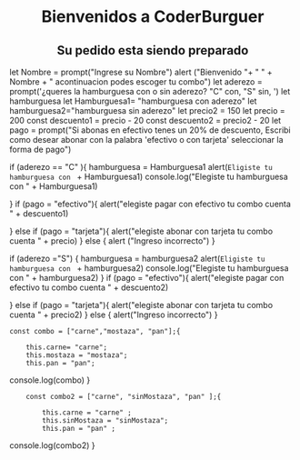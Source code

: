 <!DOCTYPE html>
<html lang="en">
<head>
    <meta charset="UTF-8">
    <meta http-equiv="X-UA-Compatible" content="IE=edge">
    <meta name="viewport" content="width=device-width, initial-scale=1.0">
    <link rel="shortcut icon" href="hamburguesa.png" type="image/x-icon">
    <title>clase 4 Js</title>
</head>
<div>
    <center><h1>Bienvenidos a CoderBurguer</h1>
             <h2>Su pedido esta siendo preparado</h2>
    </center>

</div>
<script src="clase4.js"></script>
</html>




let Nombre = prompt("Ingrese su Nombre")
alert ("Bienvenido "+ " " + Nombre + " acontinuacion podes escoger tu combo")
let aderezo = prompt('¿queres la hamburguesa con o sin aderezo? "C" con, "S" sin, ')
let hamburguesa
let Hamburguesa1= "hamburguesa con aderezo"
let hamburguesa2="hamburguesa sin aderezo"
let precio2 = 150
let precio = 200
const descuento1 = precio - 20
const descuento2 = precio2 - 20
let pago = prompt("Si abonas en efectivo tenes un 20% de descuento, Escribi como desear abonar con la palabra  'efectivo o con tarjeta' seleccionar la forma de pago")



if (aderezo == "C" ){
hamburguesa = Hamburguesa1
alert(`Eligiste tu hamburguesa con ` + Hamburguesa1)
console.log("Elegiste tu hamburguesa con  " + Hamburguesa1)

}
if (pago = "efectivo"){
alert("elegiste pagar con efectivo tu combo cuenta  "  + descuento1)

}
else if (pago = "tarjeta"){
alert("elegiste abonar con tarjeta tu combo cuenta  " + precio)
}
else {
alert ("Ingreso incorrecto")
}






if (aderezo ="S") {
hamburguesa = hamburguesa2
alert(`Eligiste tu hamburguesa con ` + hamburguesa2)
console.log("Elegiste tu hamburguesa con  " + hamburguesa2)
}
if (pago = "efectivo"){
alert("elegiste pagar con efectivo tu combo cuenta  "  + descuento2)

}
else if (pago = "tarjeta"){
alert("elegiste abonar con tarjeta tu combo cuenta  " + precio2)
}
else {
alert("Ingreso incorrecto")
}




    const combo = ["carne","mostaza", "pan"];{

        this.carne= "carne";
        this.mostaza = "mostaza";
        this.pan = "pan";
console.log(combo)
        }


        const combo2 = ["carne", "sinMostaza", "pan" ];{

            this.carne = "carne" ;
            this.sinMostaza = "sinMostaza";
            this.pan = "pan" ;
console.log(combo2)
        }






